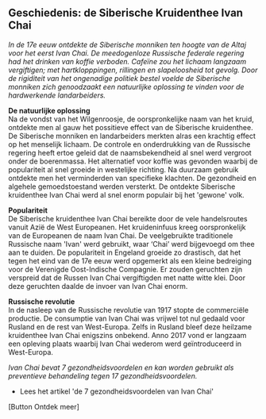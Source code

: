 ## Geschiedenis: de Siberische Kruidenthee Ivan Chai 

_In de 17e eeuw ontdekte de Siberische monniken ten hoogte van de Altaj voor het eerst Ivan Chai. De meedogenloze Russische federale regering had het drinken van koffie verboden. Cafeïne zou het lichaam langzaam vergiftigen; met hartklopppingen, rillingen en slapeloosheid tot gevolg. Door de rigiditeit van het ongenadige politiek bestel voelde de Siberische monniken zich genoodzaakt een natuurlijke oplossing te vinden voor de hardwerkende landarbeiders._

**De natuurlijke oplossing** <br>
Na de vondst van het Wilgenroosje, de oorspronkelijke naam van het kruid, ontdekte men al gauw het possitieve effect van de Siberische kruidenthee. De Siberische monniken en landarbeiders merkten alras een krachtig effect op het menselijk lichaam. De controle en onderdrukking van de Russische regering heeft ertoe geleid dat de naamsbekendheid al snel werd vergroot onder de boerenmassa. Het alternatief voor koffie was gevonden waarbij de populariteit al snel groeide in westelijke richting. Na duurzaam gebruik ontdekte men het verminderden van specifieke klachten. De gezondheid en algehele gemoedstoestand werden versterkt. De ontdekte Siberische kruidenthee Ivan Chai werd al snel enorm populair bij het 'gewone' volk. 

**Populariteit** <br>
De Siberische kruidenthee Ivan Chai bereikte door de vele handelsroutes vanuit Azië de West Europeanen. Het kruideninfuus kreeg oorspronkelijk van de Europeanen de naam Ivan Chai. De veelgebruikte traditionele Russische naam 'Ivan' werd gebruikt, waar ‘Chai’ werd bijgevoegd om thee aan te duiden. De populariteit in Engeland groeide zo drastisch, dat het tegen het eind van de 17e eeuw werd opgemerkt als een kleine bedreiging voor de Verenigde Oost-Indische Compagnie. Er zouden geruchten zijn verspreid dat de Russen Ivan Chai vergiftigden met natte witte klei. Door deze geruchten daalde de invoer van Ivan Chai enorm. 

**Russische revolutie** <br>
In de nasleep van de Russische revolutie van 1917 stopte de commerciële productie. De consumptie van Ivan Chai was vrijwel tot nul gedaald voor Rusland en de rest van West-Europa. Zelfs in Rusland bleef deze heilzame kruidenthee Ivan Chai enigszins onbekend. Anno 2017 vond er langzaam een opleving plaats waarbij Ivan Chai wederom werd geïntroduceerd in West-Europa. 

_Ivan Chai bevat 7 gezondheidsvoordelen en kan worden gebruikt als preventieve behandeling tegen 17 gezondheidsvoordelen._

* Lees het artikel 'de 7 gezondheidsvoordelen van Ivan Chai'

[Button Ontdek meer] 

